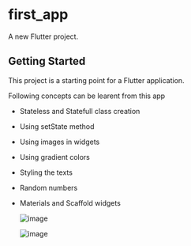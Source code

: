 # first_app

A new Flutter project.

## Getting Started

This project is a starting point for a Flutter application.

Following concepts can be learent from this app
 - Stateless and Statefull class creation
 - Using setState method
 - Using images in widgets
 - Using gradient colors
 - Styling the texts
 - Random numbers
 - Materials and Scaffold widgets

   ![image](https://github.com/Saad-Zaman1/Dice-Rollar-App/assets/88928048/975fb854-cbdf-48eb-a7b5-3f84f396044d)



    ![image](https://github.com/Saad-Zaman1/Dice-Rollar-App/assets/88928048/6acad918-5cb2-4ecd-9ef5-032b5417d27e)


   

